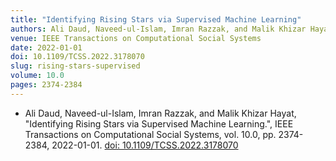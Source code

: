 ```yaml
---
title: "Identifying Rising Stars via Supervised Machine Learning"
authors: Ali Daud, Naveed-ul-Islam, Imran Razzak, and Malik Khizar Hayat
venue: IEEE Transactions on Computational Social Systems
date: 2022-01-01
doi: 10.1109/TCSS.2022.3178070
slug: rising-stars-supervised
volume: 10.0
pages: 2374-2384
---
```


- Ali Daud, Naveed-ul-Islam, Imran Razzak, and Malik Khizar Hayat, "Identifying Rising Stars via Supervised Machine Learning.", IEEE Transactions on Computational Social Systems, vol. 10.0, pp. 2374-2384, 2022-01-01. [doi: 10.1109/TCSS.2022.3178070](10.1109/TCSS.2022.3178070)
